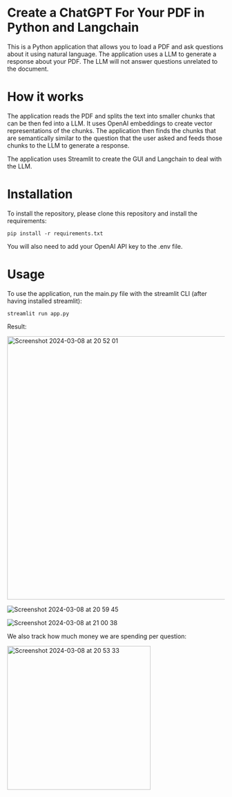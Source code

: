 # Create a ChatGPT For Your PDF in Python and Langchain

This is a Python application that allows you to load a PDF and ask questions about it using natural language. The application uses a LLM to generate a response about your PDF. The LLM will not answer questions unrelated to the document.

# How it works

The application reads the PDF and splits the text into smaller chunks that can be then fed into a LLM. It uses OpenAI embeddings to create vector representations of the chunks. The application then finds the chunks that are semantically similar to the question that the user asked and feeds those chunks to the LLM to generate a response.

The application uses Streamlit to create the GUI and Langchain to deal with the LLM.

# Installation

To install the repository, please clone this repository and install the requirements:

```
pip install -r requirements.txt
```


You will also need to add your OpenAI API key to the .env file.

# Usage

To use the application, run the main.py file with the streamlit CLI (after having installed streamlit):

```
streamlit run app.py
```

Result:

<img width="608" alt="Screenshot 2024-03-08 at 20 52 01" src="https://github.com/redjules/Create-a-ChatGPT-For-Your-PDF-in-Python-and-Langchain/assets/106017493/8b32e0ce-d1cd-4167-b070-8eca434a80b1">

![Screenshot 2024-03-08 at 20 59 45](https://github.com/redjules/Create-a-ChatGPT-For-Your-PDF-in-Python-and-Langchain/assets/106017493/0689e157-a175-4843-96af-993a4b4b2e0e)


![Screenshot 2024-03-08 at 21 00 38](https://github.com/redjules/Create-a-ChatGPT-For-Your-PDF-in-Python-and-Langchain/assets/106017493/d761be15-f505-46fc-913c-3a41c8f9b224)


We also track how much money we are spending per question:


<img width="332" alt="Screenshot 2024-03-08 at 20 53 33" src="https://github.com/redjules/Create-a-ChatGPT-For-Your-PDF-in-Python-and-Langchain/assets/106017493/942ca062-a41b-4f51-b016-98bc7847f491">


